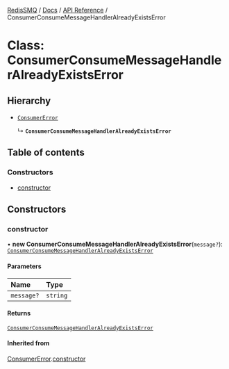 [RedisSMQ](../../../README.md) / [Docs](../../README.md) / [API Reference](../README.md) / ConsumerConsumeMessageHandlerAlreadyExistsError

# Class: ConsumerConsumeMessageHandlerAlreadyExistsError

## Hierarchy

- [`ConsumerError`](ConsumerError.md)

  ↳ **`ConsumerConsumeMessageHandlerAlreadyExistsError`**

## Table of contents

### Constructors

- [constructor](ConsumerConsumeMessageHandlerAlreadyExistsError.md#constructor)

## Constructors

### constructor

• **new ConsumerConsumeMessageHandlerAlreadyExistsError**(`message?`): [`ConsumerConsumeMessageHandlerAlreadyExistsError`](ConsumerConsumeMessageHandlerAlreadyExistsError.md)

#### Parameters

| Name | Type |
| :------ | :------ |
| `message?` | `string` |

#### Returns

[`ConsumerConsumeMessageHandlerAlreadyExistsError`](ConsumerConsumeMessageHandlerAlreadyExistsError.md)

#### Inherited from

[ConsumerError](ConsumerError.md).[constructor](ConsumerError.md#constructor)

